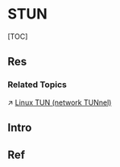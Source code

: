 # STUN

[TOC]



## Res
### Related Topics
↗ [Linux TUN (network TUNnel)](../../../../👰🏻‍♂️%20Network%20Virtualization/📌%20NV%20Implementations/Virtual%20Network%20Layer/Linux%20TUN%20(network%20TUNnel).md)



## Intro


## Ref

